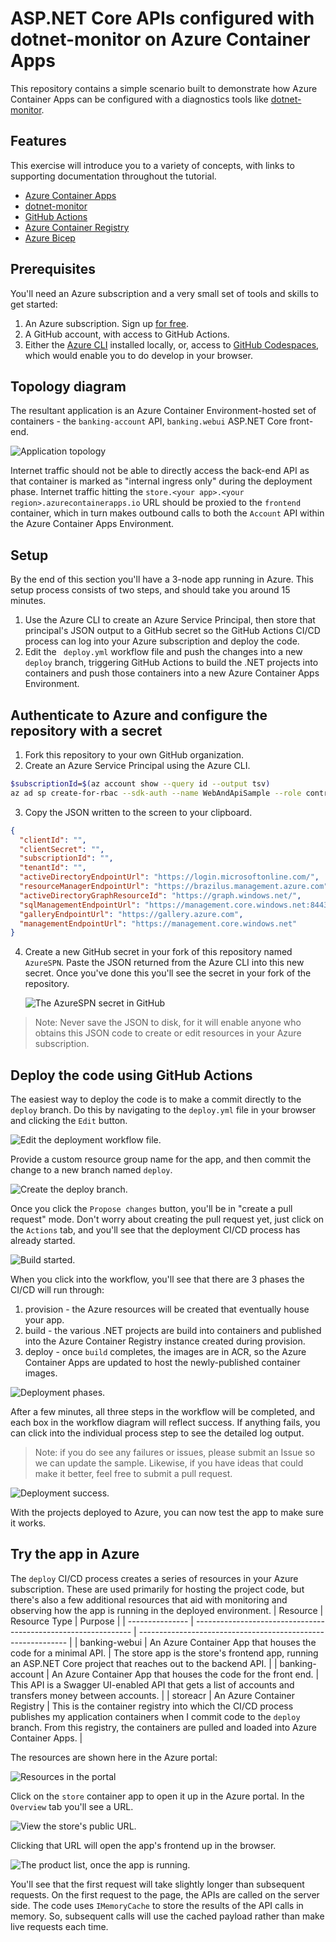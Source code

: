 # ASP.NET Core APIs configured with dotnet-monitor on Azure Container Apps

This repository contains a simple scenario built to demonstrate how Azure Container Apps can be configured with a diagnostics tools like [dotnet-monitor](https://github.com/dotnet/dotnet-monitor).

## Features

This exercise will introduce you to a variety of concepts, with links to supporting documentation throughout the tutorial. 

* [Azure Container Apps](https://docs.microsoft.com/azure/container-apps/overview)
* [dotnet-monitor](https://docs.microsoft.com/dotnet/core/diagnostics/dotnet-monitor)
* [GitHub Actions](https://github.com/features/actions)
* [Azure Container Registry](https://docs.microsoft.com/azure/container-registry/)
* [Azure Bicep](https://docs.microsoft.com/azure/azure-resource-manager/bicep/overview?tabs=**bicep**)

## Prerequisites

You'll need an Azure subscription and a very small set of tools and skills to get started:

1. An Azure subscription. Sign up [for free](https://azure.microsoft.com/free/).
2. A GitHub account, with access to GitHub Actions.
3. Either the [Azure CLI](https://docs.microsoft.com/cli/azure/install-azure-cli) installed locally, or, access to [GitHub Codespaces](https://github.com/features/codespaces), which would enable you to do develop in your browser.


## Topology diagram

The resultant application is an Azure Container Environment-hosted set of containers - the `banking-account` API, `banking.webui` ASP.NET Core front-end.

![Application topology](docs/media/topology.png)

Internet traffic should not be able to directly access the back-end API as that container is marked as "internal ingress only" during the deployment phase. Internet traffic hitting the `store.<your app>.<your region>.azurecontainerapps.io` URL should be proxied to the `frontend` container, which in turn makes outbound calls to both the `Account` API within the Azure Container Apps Environment.

## Setup

By the end of this section you'll have a 3-node app running in Azure. This setup process consists of two steps, and should take you around 15 minutes. 

1. Use the Azure CLI to create an Azure Service Principal, then store that principal's JSON output to a GitHub secret so the GitHub Actions CI/CD process can log into your Azure subscription and deploy the code.
2. Edit the ` deploy.yml` workflow file and push the changes into a new `deploy` branch, triggering GitHub Actions to build the .NET projects into containers and push those containers into a new Azure Container Apps Environment. 

## Authenticate to Azure and configure the repository with a secret

1. Fork this repository to your own GitHub organization.
2. Create an Azure Service Principal using the Azure CLI. 

```bash
$subscriptionId=$(az account show --query id --output tsv)
az ad sp create-for-rbac --sdk-auth --name WebAndApiSample --role contributor --scopes /subscriptions/$subscriptionId
```

3. Copy the JSON written to the screen to your clipboard. 

```json
{
  "clientId": "",
  "clientSecret": "",
  "subscriptionId": "",
  "tenantId": "",
  "activeDirectoryEndpointUrl": "https://login.microsoftonline.com/",
  "resourceManagerEndpointUrl": "https://brazilus.management.azure.com",
  "activeDirectoryGraphResourceId": "https://graph.windows.net/",
  "sqlManagementEndpointUrl": "https://management.core.windows.net:8443/",
  "galleryEndpointUrl": "https://gallery.azure.com",
  "managementEndpointUrl": "https://management.core.windows.net"
}
```

4. Create a new GitHub secret in your fork of this repository named `AzureSPN`. Paste the JSON returned from the Azure CLI into this new secret. Once you've done this you'll see the secret in your fork of the repository.

   ![The AzureSPN secret in GitHub](docs/media/secrets.png)

> Note: Never save the JSON to disk, for it will enable anyone who obtains this JSON code to create or edit resources in your Azure subscription. 

## Deploy the code using GitHub Actions

The easiest way to deploy the code is to make a commit directly to the `deploy` branch. Do this by navigating to the `deploy.yml` file in your browser and clicking the `Edit` button. 

![Edit the deployment workflow file.](docs/media/edit-the-deploy-file.png)

Provide a custom resource group name for the app, and then commit the change to a new branch named `deploy`. 

![Create the deploy branch.](docs/media/deploy.png)

Once you click the `Propose changes` button, you'll be in "create a pull request" mode. Don't worry about creating the pull request yet, just click on the `Actions` tab, and you'll see that the deployment CI/CD process has already started. 

![Build started.](docs/media/deploy-started.png)

When you click into the workflow, you'll see that there are 3 phases the CI/CD will run through:

1. provision - the Azure resources will be created that eventually house your app.
2. build - the various .NET projects are build into containers and published into the Azure Container Registry instance created during provision.
3. deploy - once `build` completes, the images are in ACR, so the Azure Container Apps are updated to host the newly-published container images. 

![Deployment phases.](docs/media/cicd-phases.png)

After a few minutes, all three steps in the workflow will be completed, and each box in the workflow diagram will reflect success. If anything fails, you can click into the individual process step to see the detailed log output. 

> Note: if you do see any failures or issues, please submit an Issue so we can update the sample. Likewise, if you have ideas that could make it better, feel free to submit a pull request.

![Deployment success.](docs/media/success.png)

With the projects deployed to Azure, you can now test the app to make sure it works. 

## Try the app in Azure

The `deploy` CI/CD process creates a series of resources in your Azure subscription. These are used primarily for hosting the project code, but there's also a few additional resources that aid with monitoring and observing how the app is running in the deployed environment. 
| Resource        | Resource Type                                                  | Purpose                                                      |
| --------------- | -------------------------------------------------------------- | ------------------------------------------------------------ |
| banking-webui   | An Azure Container App that houses the code for a minimal API. | The store app is the store's frontend app, running an ASP.NET Core project that reaches out to the backend API. |
| banking-account | An Azure Container App that houses the code for the front end. | This API is a Swagger UI-enabled API that gets a list of accounts and transfers money between accounts. |
| storeacr        | An Azure Container Registry                                    | This is the container registry into which the CI/CD process publishes my application containers when I commit code to the `deploy` branch. From this registry, the containers are pulled and loaded into Azure Container Apps. |


The resources are shown here in the Azure portal:

![Resources in the portal](docs/media/azure-portal.png)

Click on the `store` container app to open it up in the Azure portal. In the `Overview` tab you'll see a URL. 

![View the store's public URL.](docs/media/get-public-url.png)

Clicking that URL will open the app's frontend up in the browser. 

![The product list, once the app is running.](docs/media/store-ui.png)

You'll see that the first request will take slightly longer than subsequent requests. On the first request to the page, the APIs are called on the server side. The code uses `IMemoryCache` to store the results of the API calls in memory. So, subsequent calls will use the cached payload rather than make live requests each time. 